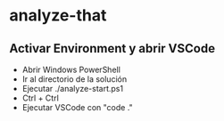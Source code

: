 # analyze-that

## Activar Environment y abrir VSCode

- Abrir Windows PowerShell
- Ir al directorio de la solución
- Ejecutar ./analyze-start.ps1
- Ctrl + Ctrl
- Ejecutar VSCode con "code ."
